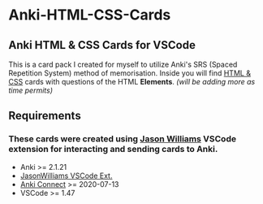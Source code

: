 # Anki-HTML-CSS-Cards


## Anki HTML & CSS Cards for VSCode

This is a card pack I created for myself to utilize Anki's SRS (Spaced Repetition System) method of memorisation. Inside you will find 
[HTML & CSS](https://github.com/rayanthoney/Anki-HTML-CSS-Cards/blob/main/HTML%20&%20CSS.md) cards with questions of the HTML  **Elements**. _\(will be adding more as time permits\)_

## Requirements

### These cards were created using [Jason Williams](https://github.com/jasonwilliams/anki) VSCode extension for interacting and sending cards to Anki.

- Anki >= 2.1.21
- [JasonWilliams VSCode Ext.](https://github.com/jasonwilliams/anki)
- [Anki Connect](https://ankiweb.net/shared/info/2055492159) >= 2020-07-13
- VSCode >= 1.47





